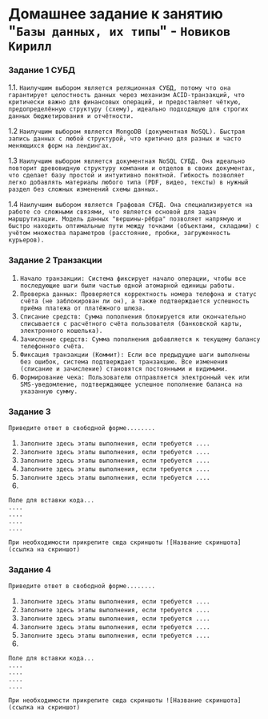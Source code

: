 # Домашнее задание к занятию "`Базы данных, их типы`" - `Новиков Кирилл`



### Задание 1 СУБД

1.1.  `Наилучшим выбором является реляционная СУБД, потому что она гарантирует целостность данных через механизм ACID-транзакций, что критически важно для финансовых операций, и предоставляет чёткую, предопределённую структуру (схему), идеально подходящую для строгих данных бюджетирования и отчётности.`

1.2  `Наилучшим выбором является MongoDB (документная NoSQL). Быстрая запись данных с любой структурой, что критично для разных и часто меняющихся форм на лендингах.`

1.3 `Наилучшим выбором является документная NoSQL СУБД. Она идеально повторит древовидную структуру компании и отделов в своих документах, что сделает базу простой и интуитивно понятной. Гибкость позволяет легко добавлять материалы любого типа (PDF, видео, тексты) в нужный раздел без сложных изменений схемы данных.`

1.4 `Наилучшим выбором является Графовая СУБД. Она специализируется на работе со сложными связями, что является основой для задач маршрутизации. Модель данных "вершины-рёбра" позволяет напрямую и быстро находить оптимальные пути между точками (объектами, складами) с учётом множества параметров (расстояние, пробки, загруженность курьеров).`

### Задание 2 Транзакции



1. `Начало транзакции: Система фиксирует начало операции, чтобы все последующие шаги были частью одной атомарной единицы работы.`
2. `Проверка данных: Проверяется корректность номера телефона и статус счёта (не заблокирован ли он), а также подтверждается успешность приёма платежа от платёжного шлюза.`
3. `Списание средств: Сумма пополнения блокируется или окончательно списывается с расчётного счёта пользователя (банковской карты, электронного кошелька).`
4. `Зачисление средств: Сумма пополнения добавляется к текущему балансу телефонного счёта.`
5. `Фиксация транзакции (Коммит): Если все предыдущие шаги выполнены без ошибок, система подтверждает транзакцию. Все изменения (списание и зачисление) становятся постоянными и видимыми.`
6. `Формирование чека: Пользователю отправляется электронный чек или SMS-уведомление, подтверждающее успешное пополнение баланса на указанную сумму.`


### Задание 3

`Приведите ответ в свободной форме........`

1. `Заполните здесь этапы выполнения, если требуется ....`
2. `Заполните здесь этапы выполнения, если требуется ....`
3. `Заполните здесь этапы выполнения, если требуется ....`
4. `Заполните здесь этапы выполнения, если требуется ....`
5. `Заполните здесь этапы выполнения, если требуется ....`
6. 

```
Поле для вставки кода...
....
....
....
....
```

`При необходимости прикрепитe сюда скриншоты
![Название скриншота](ссылка на скриншот)`

### Задание 4

`Приведите ответ в свободной форме........`

1. `Заполните здесь этапы выполнения, если требуется ....`
2. `Заполните здесь этапы выполнения, если требуется ....`
3. `Заполните здесь этапы выполнения, если требуется ....`
4. `Заполните здесь этапы выполнения, если требуется ....`
5. `Заполните здесь этапы выполнения, если требуется ....`
6. 

```
Поле для вставки кода...
....
....
....
....
```

`При необходимости прикрепитe сюда скриншоты
![Название скриншота](ссылка на скриншот)`
